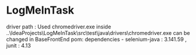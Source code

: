 # LogMeInTask

driver path :
Used chromedriver.exe inside ..\IdeaProjects\LogMeInTask\src\test\java\drivers\chromedriver.exe
can be changed in BaseFrontEnd
pom:
dependencies - selenium-java : 3.141.59 , junit : 4.13


